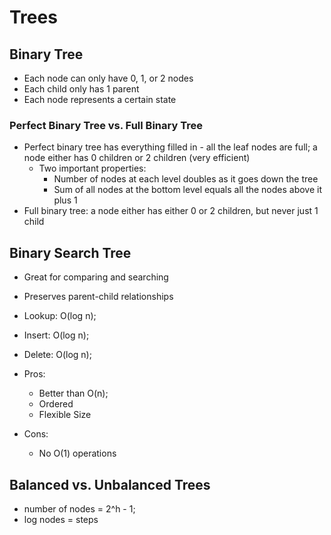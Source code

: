 # Trees 

## Binary Tree 
  - Each node can only have 0, 1, or 2 nodes
  - Each child only has 1 parent 
  - Each node represents a certain state 

### Perfect Binary Tree vs. Full Binary Tree
  - Perfect binary tree has everything filled in - all the leaf nodes are full; a node either has 0 children or 2 children (very efficient)
    - Two important properties:
      - Number of nodes at each level doubles as it goes down the tree 
      - Sum of all nodes at the bottom level equals all the nodes above it plus 1
  - Full binary tree: a node either has either 0 or 2 children, but never just 1 child 

## Binary Search Tree
  - Great for comparing and searching
  - Preserves parent-child relationships
  - Lookup: O(log n);
  - Insert: O(log n);
  - Delete: O(log n);

  - Pros:
    - Better than O(n);
    - Ordered
    - Flexible Size 
  - Cons:
    - No O(1) operations 

## Balanced vs. Unbalanced Trees


- number of nodes = 2^h - 1;
- log nodes = steps 